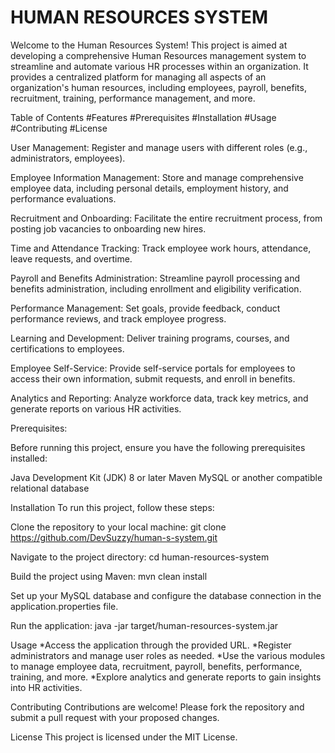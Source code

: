

HUMAN RESOURCES SYSTEM
======================




Welcome to the Human Resources System! This project is aimed at developing a comprehensive Human Resources management system to streamline and automate various HR processes within an organization. It provides a centralized platform for managing all aspects of an organization's human resources, including employees, payroll, benefits, recruitment, training, performance management, and more.

Table of Contents
#Features
#Prerequisites
#Installation
#Usage
#Contributing
#License


User Management: Register and manage users with different roles (e.g., administrators, employees).

Employee Information Management: Store and manage comprehensive employee data, including personal details, employment history, and performance evaluations.

Recruitment and Onboarding: Facilitate the entire recruitment process, from posting job vacancies to onboarding new hires.

Time and Attendance Tracking: Track employee work hours, attendance, leave requests, and overtime.

Payroll and Benefits Administration: Streamline payroll processing and benefits administration, including enrollment and eligibility verification.

Performance Management: Set goals, provide feedback, conduct performance reviews, and track employee progress.

Learning and Development: Deliver training programs, courses, and certifications to employees.

Employee Self-Service: Provide self-service portals for employees to access their own information, submit requests, and enroll in benefits.

Analytics and Reporting: Analyze workforce data, track key metrics, and generate reports on various HR activities.

Prerequisites:

Before running this project, ensure you have the following prerequisites installed:

Java Development Kit (JDK) 8 or later
Maven
MySQL or another compatible relational database

Installation
To run this project, follow these steps:

Clone the repository to your local machine:
git clone https://github.com/DevSuzzy/human-s-system.git

Navigate to the project directory:
cd human-resources-system

Build the project using Maven:
mvn clean install

Set up your MySQL database and configure the database connection in the application.properties file.

Run the application:
java -jar target/human-resources-system.jar

Usage
*Access the application through the provided URL.
*Register administrators and manage user roles as needed.
*Use the various modules to manage employee data, recruitment, payroll, benefits, performance, training, and more.
*Explore analytics and generate reports to gain insights into HR activities.

Contributing
Contributions are welcome! Please fork the repository and submit a pull request with your proposed changes.

License
This project is licensed under the MIT License.